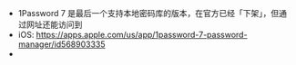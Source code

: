 - 1Password 7 是最后一个支持本地密码库的版本，在官方已经「下架」，但通过网址还能访问到
- iOS: https://apps.apple.com/us/app/1password-7-password-manager/id568903335
-